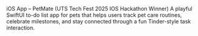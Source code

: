 iOS App – PetMate (UTS Tech Fest 2025 IOS Hackathon Winner) 
A playful SwiftUI to-do list app for pets that helps users track pet care routines, celebrate milestones, and stay connected through a fun Tinder-style task interaction.
